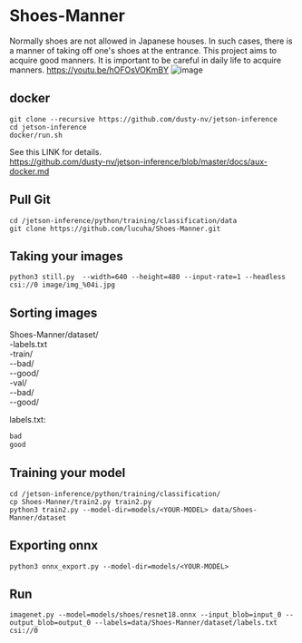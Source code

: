 # Shoes-Manner  
Normally shoes are not allowed in Japanese houses. In such cases, there is a manner of taking off one's shoes at the entrance.
This project aims to acquire good manners. It is important to be careful in daily life to acquire manners.
https://youtu.be/hOFOsVOKmBY
![image](https://user-images.githubusercontent.com/19370970/113467245-ca8c9b00-947c-11eb-84e3-4a3fc7ab1591.png)


## docker
```Shell
git clone --recursive https://github.com/dusty-nv/jetson-inference
cd jetson-inference
docker/run.sh
```

See this LINK for details.  
https://github.com/dusty-nv/jetson-inference/blob/master/docs/aux-docker.md  

## Pull Git  

```Shell
cd /jetson-inference/python/training/classification/data
git clone https://github.com/lucuha/Shoes-Manner.git
```

## Taking your images
```Shell
python3 still.py  --width=640 --height=480 --input-rate=1 --headless  csi://0 image/img_%04i.jpg
```

## Sorting images  
Shoes-Manner/dataset/  
-labels.txt  
-train/  
--bad/  
--good/  
-val/  
--bad/  
--good/   

labels.txt:  
```Text:labels.txt
bad
good
```

## Training your model  
```
cd /jetson-inference/python/training/classification/
cp Shoes-Manner/train2.py train2.py
python3 train2.py --model-dir=models/<YOUR-MODEL> data/Shoes-Manner/dataset
```

## Exporting onnx  
```
python3 onnx_export.py --model-dir=models/<YOUR-MODEL>
```
## Run

```
imagenet.py --model=models/shoes/resnet18.onnx --input_blob=input_0 --output_blob=output_0 --labels=data/Shoes-Manner/dataset/labels.txt csi://0
```
